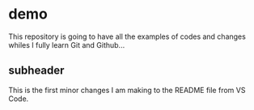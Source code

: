 # demo

This repository is going to have all the examples of codes and changes whiles I fully learn Git and Github...

## subheader

This is the first minor changes I am making to the README file from VS Code.
